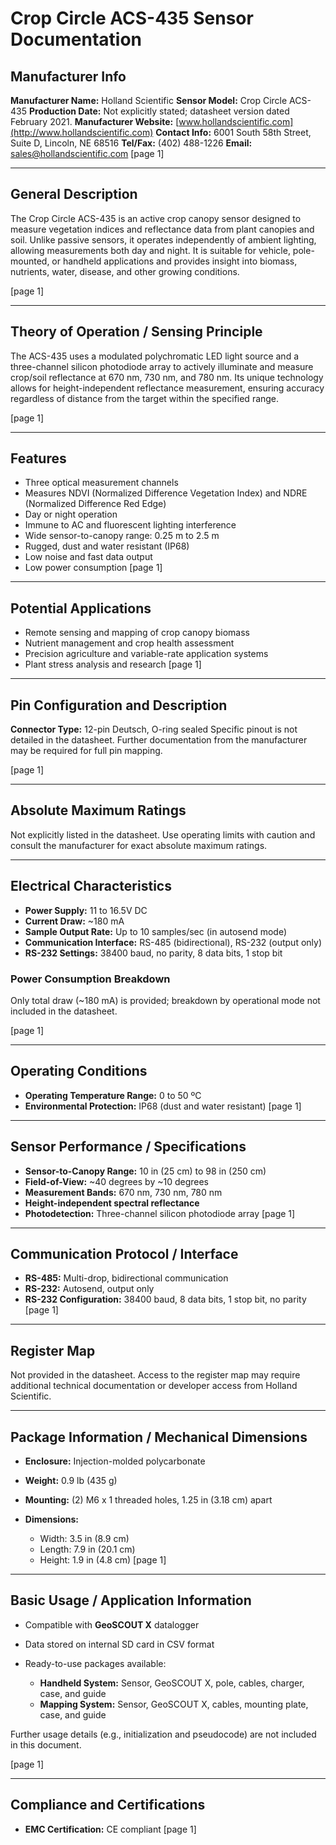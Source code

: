 # Crop Circle ACS-435 Sensor Documentation

## Manufacturer Info

**Manufacturer Name:** Holland Scientific
**Sensor Model:** Crop Circle ACS-435
**Production Date:** Not explicitly stated; datasheet version dated February 2021.
**Manufacturer Website:** [www.hollandscientific.com](http://www.hollandscientific.com)
**Contact Info:** 6001 South 58th Street, Suite D, Lincoln, NE 68516
**Tel/Fax:** (402) 488-1226
**Email:** [sales@hollandscientific.com](mailto:sales@hollandscientific.com)
\[page 1]

---

## General Description

The Crop Circle ACS-435 is an active crop canopy sensor designed to measure vegetation indices and reflectance data from plant canopies and soil. Unlike passive sensors, it operates independently of ambient lighting, allowing measurements both day and night. It is suitable for vehicle, pole-mounted, or handheld applications and provides insight into biomass, nutrients, water, disease, and other growing conditions.

\[page 1]

---

## Theory of Operation / Sensing Principle

The ACS-435 uses a modulated polychromatic LED light source and a three-channel silicon photodiode array to actively illuminate and measure crop/soil reflectance at 670 nm, 730 nm, and 780 nm. Its unique technology allows for height-independent reflectance measurement, ensuring accuracy regardless of distance from the target within the specified range.

\[page 1]

---

## Features

* Three optical measurement channels
* Measures NDVI (Normalized Difference Vegetation Index) and NDRE (Normalized Difference Red Edge)
* Day or night operation
* Immune to AC and fluorescent lighting interference
* Wide sensor-to-canopy range: 0.25 m to 2.5 m
* Rugged, dust and water resistant (IP68)
* Low noise and fast data output
* Low power consumption
  \[page 1]

---

## Potential Applications

* Remote sensing and mapping of crop canopy biomass
* Nutrient management and crop health assessment
* Precision agriculture and variable-rate application systems
* Plant stress analysis and research
  \[page 1]

---

## Pin Configuration and Description

**Connector Type:** 12-pin Deutsch, O-ring sealed
Specific pinout is not detailed in the datasheet. Further documentation from the manufacturer may be required for full pin mapping.

\[page 1]

---

## Absolute Maximum Ratings

Not explicitly listed in the datasheet. Use operating limits with caution and consult the manufacturer for exact absolute maximum ratings.

---

## Electrical Characteristics

* **Power Supply:** 11 to 16.5V DC
* **Current Draw:** \~180 mA
* **Sample Output Rate:** Up to 10 samples/sec (in autosend mode)
* **Communication Interface:** RS-485 (bidirectional), RS-232 (output only)
* **RS-232 Settings:** 38400 baud, no parity, 8 data bits, 1 stop bit

### Power Consumption Breakdown

Only total draw (\~180 mA) is provided; breakdown by operational mode not included in the datasheet.

\[page 1]

---

## Operating Conditions

* **Operating Temperature Range:** 0 to 50 ºC
* **Environmental Protection:** IP68 (dust and water resistant)
  \[page 1]

---

## Sensor Performance / Specifications

* **Sensor-to-Canopy Range:** 10 in (25 cm) to 98 in (250 cm)
* **Field-of-View:** \~40 degrees by \~10 degrees
* **Measurement Bands:** 670 nm, 730 nm, 780 nm
* **Height-independent spectral reflectance**
* **Photodetection:** Three-channel silicon photodiode array
  \[page 1]

---

## Communication Protocol / Interface

* **RS-485:** Multi-drop, bidirectional communication
* **RS-232:** Autosend, output only
* **RS-232 Configuration:** 38400 baud, 8 data bits, 1 stop bit, no parity
  \[page 1]

---

## Register Map

Not provided in the datasheet. Access to the register map may require additional technical documentation or developer access from Holland Scientific.

---

## Package Information / Mechanical Dimensions

* **Enclosure:** Injection-molded polycarbonate
* **Weight:** 0.9 lb (435 g)
* **Mounting:** (2) M6 x 1 threaded holes, 1.25 in (3.18 cm) apart
* **Dimensions:**

  * Width: 3.5 in (8.9 cm)
  * Length: 7.9 in (20.1 cm)
  * Height: 1.9 in (4.8 cm)
    \[page 1]

---

## Basic Usage / Application Information

* Compatible with **GeoSCOUT X** datalogger
* Data stored on internal SD card in CSV format
* Ready-to-use packages available:

  * **Handheld System:** Sensor, GeoSCOUT X, pole, cables, charger, case, and guide
  * **Mapping System:** Sensor, GeoSCOUT X, cables, mounting plate, case, and guide

Further usage details (e.g., initialization and pseudocode) are not included in this document.

\[page 1]

---

## Compliance and Certifications

* **EMC Certification:** CE compliant
  \[page 1]
